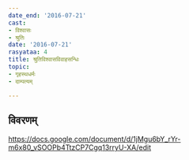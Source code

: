 ```yaml
---
date_end: '2016-07-21'
cast:
- विश्वासः
- श्रुतिः
date: '2016-07-21'
rasyataa: 4
title: श्रुतिविश्वासविवाहसन्धिः
topic:
- गृहस्थधर्मः
- दाम्पत्यम्

---
```


## विवरणम्
https://docs.google.com/document/d/1jMgu6bY_rYr-m6x80_vSOOPb4TtzCP7Cgq13rryU-XA/edit

